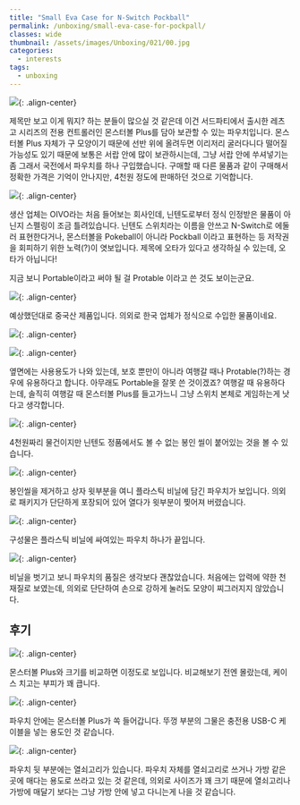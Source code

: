 ```yaml
---
title: "Small Eva Case for N-Switch Pockball"
permalink: /unboxing/small-eva-case-for-pockpall/
classes: wide
thumbnail: /assets/images/Unboxing/021/00.jpg
categories:
  - interests
tags:
  - unboxing
---
```


![](/assets/images/Unboxing/021/00.jpg){: .align-center}

제목만 보고 이게 뭐지? 하는 분들이 많으실 것 같은데 이건 서드파티에서 출시한 레츠고 시리즈의 전용 컨트롤러인 몬스터볼 Plus를 담아 보관할 수 있는 파우치입니다. 몬스터볼 Plus 자체가 구 모양이기 때문에 선반 위에 올려두면 이리저리 굴러다니다 떨어질 가능성도 있기 때문에 보통은 서랍 안에 많이 보관하시는데, 그냥 서랍 안에 쑤셔넣기는 좀 그래서 국전에서 파우치를 하나 구입했습니다. 구매할 때 다른 물품과 같이 구매해서 정확한 가격은 기억이 안나지만, 4천원 정도에 판매하던 것으로 기억합니다.

![](/assets/images/Unboxing/021/01.jpg){: .align-center}

생산 업체는 OIVO라는 처음 들어보는 회사인데, 닌텐도로부터 정식 인정받은 물품이 아닌지 스펠링이 조금 틀려있습니다. 닌텐도 스위치라는 이름을 안쓰고 N-Switch로 에둘러 표현한다거나, 몬스터볼을 Pokeball이 아니라 Pockball 이라고 표현하는 등 저작권을 회피하기 위한 노력(?)이 엿보입니다. 제목에 오타가 있다고 생각하실 수 있는데, 오타가 아닙니다!

지금 보니 Portable이라고 써야 될 걸 Protable 이라고 쓴 것도 보이는군요.

![](/assets/images/Unboxing/021/02.jpg){: .align-center}

예상했던대로 중국산 제품입니다. 의외로 한국 업체가 정식으로 수입한 물품이네요.

![](/assets/images/Unboxing/021/03.jpg){: .align-center}

![](/assets/images/Unboxing/021/04.jpg){: .align-center}

옆면에는 사용용도가 나와 있는데, 보호 뿐만이 아니라 여행갈 때나 Protable(?)하는 경우에 유용하다고 합니다. 아무래도 Portable을 잘못 쓴 것이겠죠? 여행갈 때 유용하다는데, 솔직히 여행갈 때 몬스터볼 Plus를 들고가느니 그냥 스위치 본체로 게임하는게 낫다고 생각합니다.

![](/assets/images/Unboxing/021/05.jpg){: .align-center}

4천원짜리 물건이지만 닌텐도 정품에서도 볼 수 없는 봉인 씰이 붙어있는 것을 볼 수 있습니다.

![](/assets/images/Unboxing/021/06.jpg){: .align-center}

봉인씰을 제거하고 상자 윗부분을 여니 플라스틱 비닐에 담긴 파우치가 보입니다. 의외로 패키지가 단단하게 포장되어 있어 열다가 윗부분이 찢어져 버렸습니다.

![](/assets/images/Unboxing/021/07.jpg){: .align-center}

구성물은 플라스틱 비닐에 싸여있는 파우치 하나가 끝입니다.

![](/assets/images/Unboxing/021/08.jpg){: .align-center}

비닐을 벗기고 보니 파우치의 품질은 생각보다 괜찮았습니다. 처음에는 압력에 약한 천 재질로 보였는데, 의외로 단단하여 손으로 강하게 눌러도 모양이 찌그러지지 않았습니다.

## 후기

![](/assets/images/Unboxing/021/09.jpg){: .align-center}

몬스터볼 Plus와 크기를 비교하면 이정도로 보입니다. 비교해보기 전엔 몰랐는데, 케이스 치고는 부피가 꽤 큽니다.

![](/assets/images/Unboxing/021/10.jpg){: .align-center}

파우치 안에는 몬스터볼 Plus가 쏙 들어갑니다. 뚜껑 부분의 그물은 충전용 USB-C 케이블을 넣는 용도인 것 같습니다.

![](/assets/images/Unboxing/021/11.jpg){: .align-center}

파우치 뒷 부분에는 열쇠고리가 있습니다. 파우치 자체를 열쇠고리로 쓰거나 가방 같은 곳에 매다는 용도로 쓰라고 있는 것 같은데, 의외로 사이즈가 꽤 크기 때문에 열쇠고리나 가방에 매달기 보다는 그냥 가방 안에 넣고 다니는게 나을 것 같습니다.